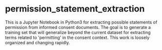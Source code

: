 # permission_statement_extraction
This is a Jupyter Notebook in Python3 for extracting possible statements of permission from informed consent documents. The goal is to generate a training set that will generalize beyond the current dataset for extracting terms related to 'permitting' in the consent context. This work is loosely organized and changing rapidly.
